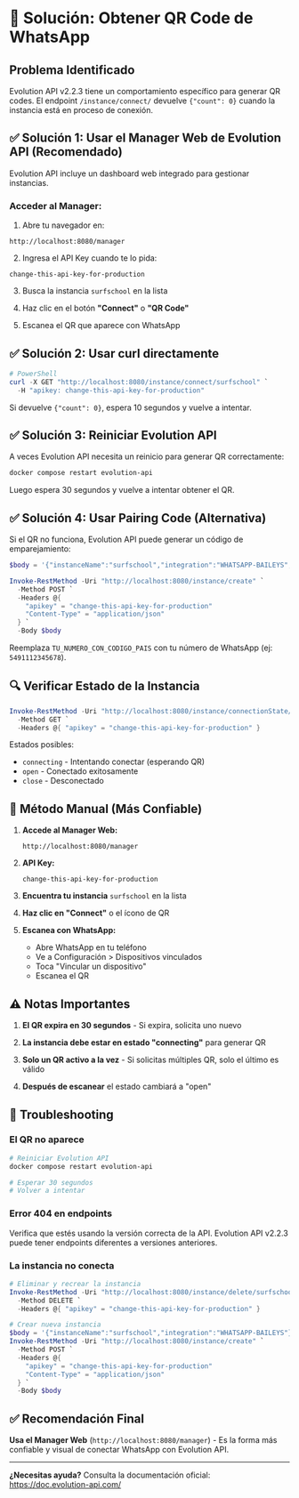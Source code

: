 # 🔧 Solución: Obtener QR Code de WhatsApp

## Problema Identificado

Evolution API v2.2.3 tiene un comportamiento específico para generar QR codes. El endpoint `/instance/connect/` devuelve `{"count": 0}` cuando la instancia está en proceso de conexión.

## ✅ Solución 1: Usar el Manager Web de Evolution API (Recomendado)

Evolution API incluye un dashboard web integrado para gestionar instancias.

### Acceder al Manager:

1. Abre tu navegador en:
```
http://localhost:8080/manager
```

2. Ingresa el API Key cuando te lo pida:
```
change-this-api-key-for-production
```

3. Busca la instancia `surfschool` en la lista

4. Haz clic en el botón **"Connect"** o **"QR Code"**

5. Escanea el QR que aparece con WhatsApp

## ✅ Solución 2: Usar curl directamente

```powershell
# PowerShell
curl -X GET "http://localhost:8080/instance/connect/surfschool" `
  -H "apikey: change-this-api-key-for-production"
```

Si devuelve `{"count": 0}`, espera 10 segundos y vuelve a intentar.

## ✅ Solución 3: Reiniciar Evolution API

A veces Evolution API necesita un reinicio para generar QR correctamente:

```bash
docker compose restart evolution-api
```

Luego espera 30 segundos y vuelve a intentar obtener el QR.

## ✅ Solución 4: Usar Pairing Code (Alternativa)

Si el QR no funciona, Evolution API puede generar un código de emparejamiento:

```powershell
$body = '{"instanceName":"surfschool","integration":"WHATSAPP-BAILEYS","number":"TU_NUMERO_CON_CODIGO_PAIS"}'

Invoke-RestMethod -Uri "http://localhost:8080/instance/create" `
  -Method POST `
  -Headers @{ 
    "apikey" = "change-this-api-key-for-production"
    "Content-Type" = "application/json"
  } `
  -Body $body
```

Reemplaza `TU_NUMERO_CON_CODIGO_PAIS` con tu número de WhatsApp (ej: `5491112345678`).

## 🔍 Verificar Estado de la Instancia

```powershell
Invoke-RestMethod -Uri "http://localhost:8080/instance/connectionState/surfschool" `
  -Method GET `
  -Headers @{ "apikey" = "change-this-api-key-for-production" }
```

Estados posibles:
- `connecting` - Intentando conectar (esperando QR)
- `open` - Conectado exitosamente
- `close` - Desconectado

## 📱 Método Manual (Más Confiable)

1. **Accede al Manager Web:**
   ```
   http://localhost:8080/manager
   ```

2. **API Key:**
   ```
   change-this-api-key-for-production
   ```

3. **Encuentra tu instancia** `surfschool` en la lista

4. **Haz clic en "Connect"** o el ícono de QR

5. **Escanea con WhatsApp:**
   - Abre WhatsApp en tu teléfono
   - Ve a Configuración > Dispositivos vinculados
   - Toca "Vincular un dispositivo"
   - Escanea el QR

## ⚠️ Notas Importantes

1. **El QR expira en 30 segundos** - Si expira, solicita uno nuevo

2. **La instancia debe estar en estado "connecting"** para generar QR

3. **Solo un QR activo a la vez** - Si solicitas múltiples QR, solo el último es válido

4. **Después de escanear** el estado cambiará a "open"

## 🐛 Troubleshooting

### El QR no aparece
```bash
# Reiniciar Evolution API
docker compose restart evolution-api

# Esperar 30 segundos
# Volver a intentar
```

### Error 404 en endpoints
Verifica que estés usando la versión correcta de la API. Evolution API v2.2.3 puede tener endpoints diferentes a versiones anteriores.

### La instancia no conecta
```powershell
# Eliminar y recrear la instancia
Invoke-RestMethod -Uri "http://localhost:8080/instance/delete/surfschool" `
  -Method DELETE `
  -Headers @{ "apikey" = "change-this-api-key-for-production" }

# Crear nueva instancia
$body = '{"instanceName":"surfschool","integration":"WHATSAPP-BAILEYS"}'
Invoke-RestMethod -Uri "http://localhost:8080/instance/create" `
  -Method POST `
  -Headers @{ 
    "apikey" = "change-this-api-key-for-production"
    "Content-Type" = "application/json"
  } `
  -Body $body
```

## ✅ Recomendación Final

**Usa el Manager Web** (`http://localhost:8080/manager`) - Es la forma más confiable y visual de conectar WhatsApp con Evolution API.

---

**¿Necesitas ayuda?** Consulta la documentación oficial: https://doc.evolution-api.com/

